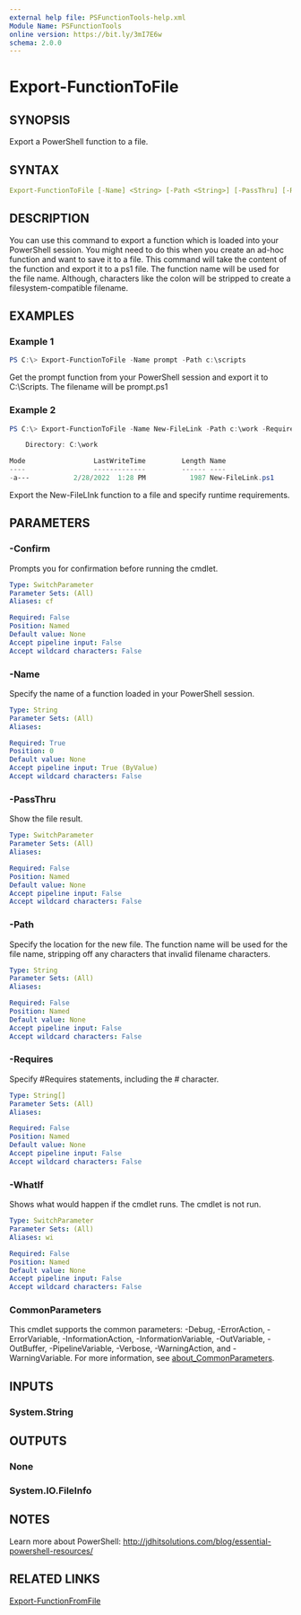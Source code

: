 ```yaml
---
external help file: PSFunctionTools-help.xml
Module Name: PSFunctionTools
online version: https://bit.ly/3mI7E6w
schema: 2.0.0
---
```


# Export-FunctionToFile

## SYNOPSIS

Export a PowerShell function to a file.

## SYNTAX

```yaml
Export-FunctionToFile [-Name] <String> [-Path <String>] [-PassThru] [-Requires <String[]>] [-WhatIf] [-Confirm]  [<CommonParameters>]
```

## DESCRIPTION

You can use this command to export a function which is loaded into your PowerShell session. You might need to do this when you create an ad-hoc function and want to save it to a file. This command will take the content of the function and export it to a ps1 file. The function name will be used for the file name. Although, characters like the colon will be stripped to create a filesystem-compatible filename.

## EXAMPLES

### Example 1

```powershell
PS C:\> Export-FunctionToFile -Name prompt -Path c:\scripts
```

Get the prompt function from your PowerShell session and export it to C:\Scripts. The filename will be prompt.ps1

### Example 2

```powershell
PS C:\> Export-FunctionToFile -Name New-FileLink -Path c:\work -Requires "#requires -version 5.1","#requires -RunAsAdministrator" -PassThru

    Directory: C:\work

Mode                 LastWriteTime         Length Name
----                 -------------         ------ ----
-a---           2/28/2022  1:28 PM           1987 New-FileLink.ps1
```

Export the New-FileLInk function to a file and specify runtime requirements.

## PARAMETERS

### -Confirm

Prompts you for confirmation before running the cmdlet.

```yaml
Type: SwitchParameter
Parameter Sets: (All)
Aliases: cf

Required: False
Position: Named
Default value: None
Accept pipeline input: False
Accept wildcard characters: False
```

### -Name

Specify the name of a function loaded in your PowerShell session.

```yaml
Type: String
Parameter Sets: (All)
Aliases:

Required: True
Position: 0
Default value: None
Accept pipeline input: True (ByValue)
Accept wildcard characters: False
```

### -PassThru

Show the file result.

```yaml
Type: SwitchParameter
Parameter Sets: (All)
Aliases:

Required: False
Position: Named
Default value: None
Accept pipeline input: False
Accept wildcard characters: False
```

### -Path

Specify the location for the new file. The function name will be used for the file name, stripping off any characters that invalid filename characters.

```yaml
Type: String
Parameter Sets: (All)
Aliases:

Required: False
Position: Named
Default value: None
Accept pipeline input: False
Accept wildcard characters: False
```

### -Requires

Specify #Requires statements, including the # character.

```yaml
Type: String[]
Parameter Sets: (All)
Aliases:

Required: False
Position: Named
Default value: None
Accept pipeline input: False
Accept wildcard characters: False
```

### -WhatIf

Shows what would happen if the cmdlet runs.
The cmdlet is not run.

```yaml
Type: SwitchParameter
Parameter Sets: (All)
Aliases: wi

Required: False
Position: Named
Default value: None
Accept pipeline input: False
Accept wildcard characters: False
```

### CommonParameters

This cmdlet supports the common parameters: -Debug, -ErrorAction, -ErrorVariable, -InformationAction, -InformationVariable, -OutVariable, -OutBuffer, -PipelineVariable, -Verbose, -WarningAction, and -WarningVariable. For more information, see [about_CommonParameters](http://go.microsoft.com/fwlink/?LinkID=113216).

## INPUTS

### System.String

## OUTPUTS

### None

### System.IO.FileInfo

## NOTES

Learn more about PowerShell: http://jdhitsolutions.com/blog/essential-powershell-resources/

## RELATED LINKS

[Export-FunctionFromFile](Export-FunctionFromFile.md)
